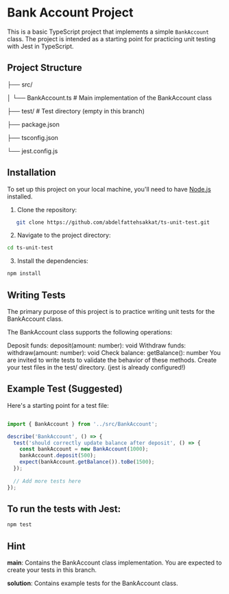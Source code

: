 # Bank Account Project

This is a basic TypeScript project that implements a simple `BankAccount` class. The project is intended as a starting point for practicing unit testing with Jest in TypeScript.

## Project Structure

├── src/

│ └── BankAccount.ts # Main implementation of the BankAccount class

├── test/ # Test directory (empty in this branch)

├── package.json

├── tsconfig.json

└── jest.config.js

## Installation

To set up this project on your local machine, you'll need to have [Node.js](https://nodejs.org/) installed.

1. Clone the repository:
```bash
   git clone https://github.com/abdelfattehsakkat/ts-unit-test.git
```

2. Navigate to the project directory:

```bash
cd ts-unit-test
```

3. Install the dependencies:

```bash
npm install
```

## Writing Tests
The primary purpose of this project is to practice writing unit tests for the BankAccount class.

The BankAccount class supports the following operations:

Deposit funds: deposit(amount: number): void
Withdraw funds: withdraw(amount: number): void
Check balance: getBalance(): number
You are invited to write tests to validate the behavior of these methods. Create your test files in the test/ directory. (jest is already configured!)

## Example Test (Suggested)
Here's a starting point for a test file:

```typescript

import { BankAccount } from '../src/BankAccount';

describe('BankAccount', () => {
  test('should correctly update balance after deposit', () => {
    const bankAccount = new BankAccount(1000);
    bankAccount.deposit(500);
    expect(bankAccount.getBalance()).toBe(1500);
  });
  
  // Add more tests here
});

```
## To run the tests with Jest:

```bash
npm test
```

## Hint

**main**: Contains the BankAccount class implementation. You are expected to create your tests in this branch.

**solution**: Contains example tests for the BankAccount class.